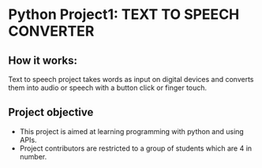 # Python Project1: TEXT TO SPEECH CONVERTER

## How it works:

Text to speech project takes words as input on digital devices and converts them into audio or speech with a button click or finger touch.

## Project objective

- This project is aimed at learning programming with python and using APIs.
- Project contributors are restricted to a group of students which are 4 in number.
